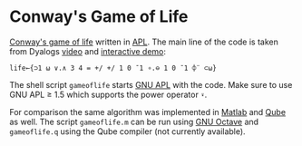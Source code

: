 Conway's Game of Life
=====================

[Conway's game of life][GoL] written in [APL][APL]. The main line of the code is taken from Dyalogs [video][video] and [interactive demo][demo]:

    life←{⊃1 ⍵ ∨.∧ 3 4 = +/ +/ 1 0 ¯1 ∘.⊖ 1 0 ¯1 ⌽¨ ⊂⍵}

The shell script `gameoflife` starts [GNU APL][GNU APL] with the code. Make sure to use GNU APL ≥ 1.5 which supports the power operator `⍣`.

For comparison the same algorithm was implemented in [Matlab][Matlab] and [Qube][Qube] as well. The script `gameoflife.m` can be run using [GNU Octave][Octave] and `gameoflife.q` using the Qube compiler (not currently available).

[GoL]: https://en.wikipedia.org/wiki/Conway%27s_Game_of_Life
[APL]: https://en.wikipedia.org/wiki/APL_(programming_language)
[video]: https://youtu.be/a9xAKttWgP4
[demo]: http://tryapl.org
[GNU APL]: https://www.gnu.org/software/apl/
[Matlab]: https://de.wikipedia.org/wiki/Matlab
[Octave]: http://www.gnu.org/software/octave/
[Qube]: http://www.zhb.uni-luebeck.de/epubs/ediss1099.pdf
